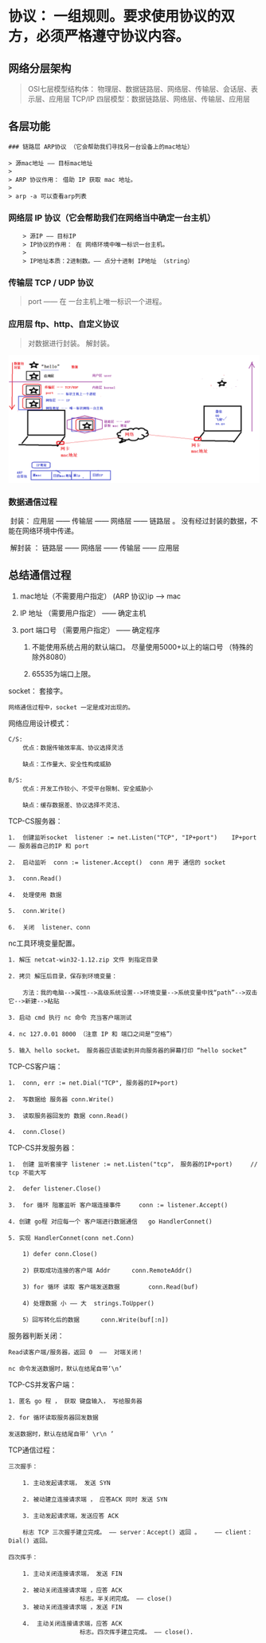 # 协议： 一组规则。要求使用协议的双方，必须严格遵守协议内容。

## 网络分层架构

>  OSI七层模型结构体： 物理层、数据链路层、网络层、传输层、会话层、表示层、应用层
>  TCP/IP 四层模型：数据链路层、网络层、传输层、应用层

## 各层功能

	### 链路层 ARP协议 （它会帮助我们寻找另一台设备上的mac地址）
	
	> 源mac地址 —— 目标mac地址
	>
	> ARP 协议作用： 借助 IP 获取 mac 地址。
	>
	> arp -a 可以查看arp列表

### 网络层   IP 协议（它会帮助我们在网络当中确定一台主机）

		> 源IP —— 目标IP
		> IP协议的作用： 在 网络环境中唯一标识一台主机。
		>
		> IP地址本质：2进制数。—— 点分十进制 IP地址 （string）

### 传输层  TCP / UDP 协议 

> port —— 在 一台主机上唯一标识一个进程。

### 应用层 ftp、http、自定义协议

>对数据进行封装。 解封装。

![](通信过程.png)

### 数据通信过程

​	封装： 应用层 —— 传输层 —— 网络层 —— 链路层	。 没有经过封装的数据，不能在网络环境中传递。

​	解封装 ： 链路层 —— 网络层 —— 传输层 —— 应用层

## 总结通信过程

1. mac地址（不需要用户指定）		(ARP 协议)ip ——> mac

2. IP 地址 （需要用户指定）	—— 确定主机

3. port 端口号 （需要用户指定）	—— 确定程序

	1. 不能使用系统占用的默认端口。	尽量使用5000+以上的端口号 （特殊的除外8080）	

	2. 65535为端口上限。 

socket：   套接字。

	网络通信过程中，socket 一定是成对出现的。


网络应用设计模式：

	C/S:
		优点：数据传输效率高、协议选择灵活
	
		缺点：工作量大、安全性构成威胁
	
	B/S:
		优点：开发工作较小、不受平台限制、安全威胁小
	
		缺点：缓存数据差、协议选择不灵活、

TCP-CS服务器：

	1.  创建监听socket  listener := net.Listen("TCP", "IP+port")	IP+port	—— 服务器自己的IP 和 port
	
	2.  启动监听  conn := listener.Accept()  conn 用于 通信的 socket
	
	3.  conn.Read()  
	
	4.  处理使用 数据
	
	5.  conn.Write()
	
	6.  关闭  listener、conn

nc工具环境变量配置。

	1. 解压 netcat-win32-1.12.zip 文件 到指定目录
	
	2. 拷贝 解压后目录，保存到环境变量： 
	
		方法：我的电脑-->属性-->高级系统设置-->环境变量-->系统变量中找“path”-->双击它-->新建-->粘贴
	
	3. 启动 cmd 执行 nc 命令 充当客户端测试
	
	4. nc 127.0.01 8000 （注意 IP 和 端口之间是“空格”）
	
	5. 输入 hello socket。 服务器应该能读到并向服务器的屏幕打印 “hello socket”

TCP-CS客户端：

	1.  conn, err := net.Dial("TCP", 服务器的IP+port)
	
	2.  写数据给 服务器 conn.Write()
	
	3.  读取服务器回发的 数据 conn.Read()
	
	4.  conn.Close()

TCP-CS并发服务器：

	1.  创建 监听套接字 listener := net.Listen("tcp"， 服务器的IP+port)		// tcp 不能大写
	
	2.  defer listener.Close()
	
	3.  for 循环 阻塞监听 客户端连接事件 	conn := listener.Accept()
	
	4. 创建 go程 对应每一个 客户端进行数据通信	go HandlerConnet()
	
	5. 实现 HandlerConnet(conn net.Conn) 
	
		1) defer conn.Close()
	
		2) 获取成功连接的客户端 Addr 		conn.RemoteAddr()
	
		3) for 循环 读取 客户端发送数据		conn.Read(buf)
	
		4) 处理数据 小 —— 大	strings.ToUpper()
	
		5）回写转化后的数据		conn.Write(buf[:n]) 

服务器判断关闭：

	Read读客户端/服务器，返回 0  ——  对端关闭！
	
	nc 命令发送数据时，默认在结尾自带‘\n’

TCP-CS并发客户端：	

	1. 匿名 go 程 ， 获取 键盘输入， 写给服务器
	
	2. for 循环读取服务器回发数据
	
	发送数据时，默认在结尾自带‘ \r\n ’

TCP通信过程：

	三次握手：
	
		1. 主动发起请求端， 发送 SYN 
	
		2. 被动建立连接请求端 ， 应答ACK 同时 发送 SYN
	
		3. 主动发起请求端，发送应答 ACK
	
		标志 TCP 三次握手建立完成。 —— server：Accept() 返回 。 	—— client：Dial() 返回。
	
	四次挥手：
	
		1. 主动关闭连接请求端， 发送 FIN
	
		2. 被动关闭连接请求端 ，应答 ACK
						标志。半关闭完成。 —— close()
		3. 被动关闭连接请求端 ，发送 FIN
	
		4.  主动关闭连接请求端，应答 ACK
						标志。四次挥手建立完成。 —— close().
